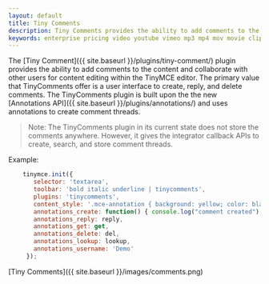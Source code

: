 ```yaml
---
layout: default
title: Tiny Comments
description: Tiny Comments provides the ability to add comments to the content and collaborate with other users for content editing.
keywords: enterprise pricing video youtube vimeo mp3 mp4 mov movie clip film comment commenting mediaembed media
---
```


The [Tiny Comment]({{ site.baseurl }}/plugins/tiny-comment/) plugin provides the ability to add comments to the content and collaborate with other users for content editing within the TinyMCE editor.
The primary value that TinyComments offer is a user interface to create, reply, and delete comments. The TinyComments plugin is built upon the the new [Annotations API]({{ site.baseurl }}/plugins/annotations/) and uses annotations to create comment threads.

> Note: The TinyComments plugin in its current state does not store the comments anywhere. However, it gives the integrator callback APIs to create, search, and store comment threads.

Example:

```js
    tinymce.init({
       selector: 'textarea',
       toolbar: 'bold italic underline | tinycomments',
       plugins: 'tinycomments',
       content_style: '.mce-annotation { background: yellow; color: black; } .tc-active-annotation {background: lime; color: black; }',
       annotations_create: function() { console.log("comment created"); },
       annotations_reply: reply,
       annotations_get: get,
       annotations_delete: del,
       annotations_lookup: lookup,
       annotations_username: 'Demo'
     });
```

[Tiny Comments]({{ site.baseurl }}/images/comments.png)
